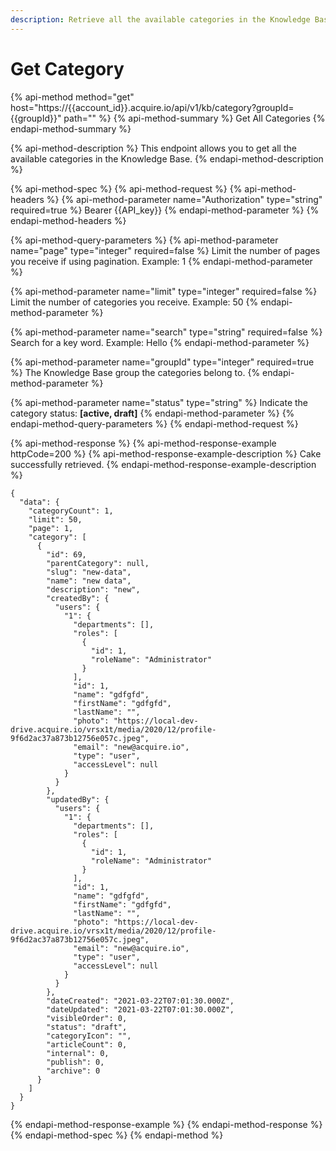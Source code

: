 ```yaml
---
description: Retrieve all the available categories in the Knowledge Base.
---
```


# Get Category

{% api-method method="get" host="https://{{account\_id}}.acquire.io/api/v1/kb/category?groupId={{groupId}}" path="" %}
{% api-method-summary %}
Get All Categories
{% endapi-method-summary %}

{% api-method-description %}
This endpoint allows you to get all the available categories in the Knowledge Base.
{% endapi-method-description %}

{% api-method-spec %}
{% api-method-request %}
{% api-method-headers %}
{% api-method-parameter name="Authorization" type="string" required=true %}
Bearer {{API\_key}}
{% endapi-method-parameter %}
{% endapi-method-headers %}

{% api-method-query-parameters %}
{% api-method-parameter name="page" type="integer" required=false %}
Limit the number of pages you receive if using pagination. Example: 1
{% endapi-method-parameter %}

{% api-method-parameter name="limit" type="integer" required=false %}
Limit the number of categories you receive. Example: 50
{% endapi-method-parameter %}

{% api-method-parameter name="search" type="string" required=false %}
Search for a key word. Example: Hello
{% endapi-method-parameter %}

{% api-method-parameter name="groupId" type="integer" required=true %}
The Knowledge Base group the categories belong to. 
{% endapi-method-parameter %}

{% api-method-parameter name="status" type="string" %}
Indicate the category status: **\[active, draft\]**
{% endapi-method-parameter %}
{% endapi-method-query-parameters %}
{% endapi-method-request %}

{% api-method-response %}
{% api-method-response-example httpCode=200 %}
{% api-method-response-example-description %}
Cake successfully retrieved.
{% endapi-method-response-example-description %}

```
{
  "data": {
    "categoryCount": 1,
    "limit": 50,
    "page": 1,
    "category": [
      {
        "id": 69,
        "parentCategory": null,
        "slug": "new-data",
        "name": "new data",
        "description": "new",
        "createdBy": {
          "users": {
            "1": {
              "departments": [],
              "roles": [
                {
                  "id": 1,
                  "roleName": "Administrator"
                }
              ],
              "id": 1,
              "name": "gdfgfd",
              "firstName": "gdfgfd",
              "lastName": "",
              "photo": "https://local-dev-drive.acquire.io/vrsx1t/media/2020/12/profile-9f6d2ac37a873b12756e057c.jpeg",
              "email": "new@acquire.io",
              "type": "user",
              "accessLevel": null
            }
          }
        },
        "updatedBy": {
          "users": {
            "1": {
              "departments": [],
              "roles": [
                {
                  "id": 1,
                  "roleName": "Administrator"
                }
              ],
              "id": 1,
              "name": "gdfgfd",
              "firstName": "gdfgfd",
              "lastName": "",
              "photo": "https://local-dev-drive.acquire.io/vrsx1t/media/2020/12/profile-9f6d2ac37a873b12756e057c.jpeg",
              "email": "new@acquire.io",
              "type": "user",
              "accessLevel": null
            }
          }
        },
        "dateCreated": "2021-03-22T07:01:30.000Z",
        "dateUpdated": "2021-03-22T07:01:30.000Z",
        "visibleOrder": 0,
        "status": "draft",
        "categoryIcon": "",
        "articleCount": 0,
        "internal": 0,
        "publish": 0,
        "archive": 0
      }
    ]
  }
}
```
{% endapi-method-response-example %}
{% endapi-method-response %}
{% endapi-method-spec %}
{% endapi-method %}



